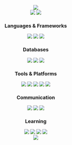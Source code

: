 
<div align=center>
  <img src="https://capsule-render.vercel.app/api?type=waving&color=BDBDC8&height=150&section=header" />
  <div align=center>
    <img src="https://github-readme-stats.vercel.app/api/top-langs/?username=shd1495&show_icons=true&card_width=400&langs_count=4">
    <img src="https://github-readme-stats.vercel.app/api?username=shd1495&show_icons=true&card_width=400">
  </div>
  <div align=center>
    <h3>Languages & Frameworks</h3>
  	<img src="https://img.shields.io/badge/JavaScript-F7DF1E?style=for-the-badge&logo=JavaScript&logoColor=white">
  	<img src="https://img.shields.io/badge/Node.js-43853D?style=for-the-badge&logo=node.js&logoColor=white">
  	<img src="https://img.shields.io/badge/Express.js-404D59?style=for-the-badge">
  </div>
  <div align=center>
    <h3>Databases</h3>
  	<img src="https://img.shields.io/badge/MySQL-005C84?style=for-the-badge&logo=mysql&logoColor=white">
  	<img src="https://img.shields.io/badge/Prisma-3982CE?style=for-the-badge&logo=Prisma&logoColor=white">
  	<img src="https://img.shields.io/badge/redis-%23DD0031.svg?&style=for-the-badge&logo=redis&logoColor=white">
  </div>
   <div align=center>
    <h3>Tools & Platforms</h3>
  	<img src="https://img.shields.io/badge/Amazon_AWS-FF9900?style=for-the-badge&logo=amazonaws&logoColor=white">
  	<img src="https://img.shields.io/badge/Visual_Studio_Code-0078D4?style=for-the-badge&logo=visual%20studio%20code&logoColor=white">
    <img src="https://img.shields.io/badge/Visual%20Studio-5C2D91.svg?style=for-the-badge&logo=visual-studio&logoColor=white">
  	<img src="https://img.shields.io/badge/Rider-000000?style=for-the-badge&logo=Rider&logoColor=white">
  	<img src="https://img.shields.io/badge/GitHub-100000?style=for-the-badge&logo=github&logoColor=white">
  </div>
  <div align=center>
    <h3>Communication</h3>
  	<img src="https://img.shields.io/badge/Slack-4A154B?style=for-the-badge&logo=slack&logoColor=white">
  	<img src="https://img.shields.io/badge/Discord-7289DA?style=for-the-badge&logo=discord&logoColor=white">
  	<img src="https://img.shields.io/badge/Notion-000000?style=for-the-badge&logo=notion&logoColor=white">
  </div>
  <div align=center>
    <h3>Learning</h3>
  	<img src="https://img.shields.io/badge/TypeScript-007ACC?style=for-the-badge&logo=typescript&logoColor=white">
  	<img src="https://img.shields.io/badge/Unity-100000?style=for-the-badge&logo=unity&logoColor=white">
  	<img src="https://img.shields.io/badge/C%23-239120?style=for-the-badge&logo=c-sharp&logoColor=white">
  	<img src="https://img.shields.io/badge/C%2B%2B-00599C?style=for-the-badge&logo=c%2B%2B&logoColor=white">
  </div>
  <img src="https://capsule-render.vercel.app/api?type=waving&color=BDBDC8&height=150&section=footer" />
</div>

